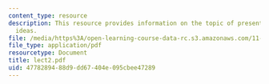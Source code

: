 ```yaml
---
content_type: resource
description: This resource provides information on the topic of presentation of student
  ideas.
file: /media/https%3A/open-learning-course-data-rc.s3.amazonaws.com/11-027-city-to-city-comparing-researching-and-writing-about-cities-spring-2006/4778289488d9dd67404e095cbee47289_lect2.pdf
file_type: application/pdf
resourcetype: Document
title: lect2.pdf
uid: 47782894-88d9-dd67-404e-095cbee47289
---
```

